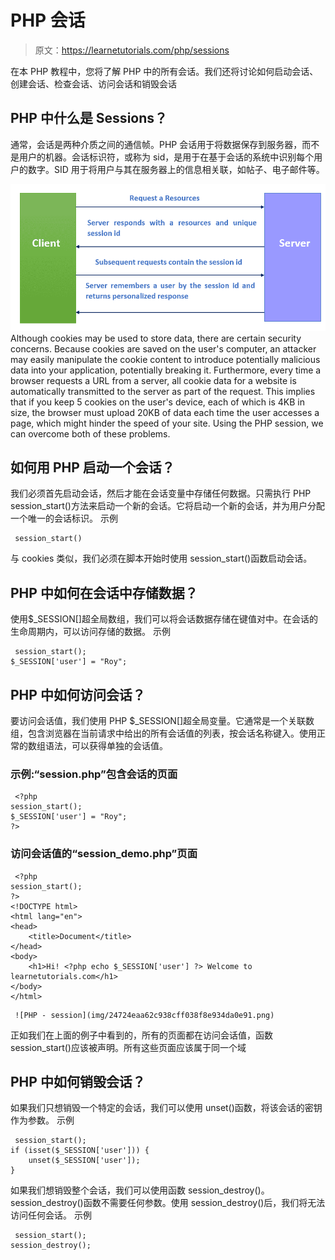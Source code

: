 # PHP 会话

> 原文：<https://learnetutorials.com/php/sessions>

在本 PHP 教程中，您将了解 PHP 中的所有会话。我们还将讨论如何启动会话、创建会话、检查会话、访问会话和销毁会话

## PHP 中什么是 Sessions？

通常，会话是两种介质之间的通信帧。PHP 会话用于将数据保存到服务器，而不是用户的机器。会话标识符，或称为 sid，是用于在基于会话的系统中识别每个用户的数字。SID 用于将用户与其在服务器上的信息相关联，如帖子、电子邮件等。

![PHP : Html Form](img/e853d1028b1494f5e4b9b71a2fb6fa98.png)Although cookies may be used to store data, there are certain security concerns. Because cookies are saved on the user's computer, an attacker may easily manipulate the cookie content to introduce potentially malicious data into your application, potentially breaking it. Furthermore, every time a browser requests a URL from a server, all cookie data for a website is automatically transmitted to the server as part of the request. This implies that if you keep 5 cookies on the user's device, each of which is 4KB in size, the browser must upload 20KB of data each time the user accesses a page, which might hinder the speed of your site. Using the PHP session, we can overcome both of these problems.

## 如何用 PHP 启动一个会话？

我们必须首先启动会话，然后才能在会话变量中存储任何数据。只需执行 PHP session_start()方法来启动一个新的会话。它将启动一个新的会话，并为用户分配一个唯一的会话标识。
示例

```
 session_start() 

```

与 cookies 类似，我们必须在脚本开始时使用 session_start()函数启动会话。

## PHP 中如何在会话中存储数据？

使用$_SESSION[]超全局数组，我们可以将会话数据存储在键值对中。在会话的生命周期内，可以访问存储的数据。
示例

```
 session_start();
$_SESSION['user'] = "Roy"; 

```

## PHP 中如何访问会话？

要访问会话值，我们使用 PHP $_SESSION[]超全局变量。它通常是一个关联数组，包含浏览器在当前请求中给出的所有会话值的列表，按会话名称键入。使用正常的数组语法，可以获得单独的会话值。

### 示例:“session.php”包含会话的页面

```
 <?php
session_start();
$_SESSION['user'] = "Roy";
?> 

```

### 访问会话值的“session_demo.php”页面

```
 <?php
session_start();
?>
<!DOCTYPE html>
<html lang="en">
<head>
    <title>Document</title>
</head>
<body>
    <h1>Hi! <?php echo $_SESSION['user'] ?> Welcome to learnetutorials.com</h1>
</body>
</html> 

```

```
 ![PHP - session](img/24724eaa62c938cff038f8e934da0e91.png) 
```

正如我们在上面的例子中看到的，所有的页面都在访问会话值，函数 session_start()应该被声明。所有这些页面应该属于同一个域

## PHP 中如何销毁会话？

如果我们只想销毁一个特定的会话，我们可以使用 unset()函数，将该会话的密钥作为参数。
示例

```
 session_start();
if (isset($_SESSION['user'])) {
    unset($_SESSION['user']);
} 

```

如果我们想销毁整个会话，我们可以使用函数 session_destroy()。session_destroy()函数不需要任何参数。使用 session_destroy()后，我们将无法访问任何会话。
示例

```
 session_start();
session_destroy(); 

```
